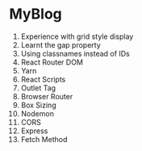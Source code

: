# MyBlog
01. Experience with grid style display
02. Learnt the gap property
03. Using classnames instead of IDs
04. React Router DOM
05. Yarn
06. React Scripts
07. Outlet Tag
08. Browser Router
09. Box Sizing
10. Nodemon 
11. CORS
12. Express
13. Fetch Method